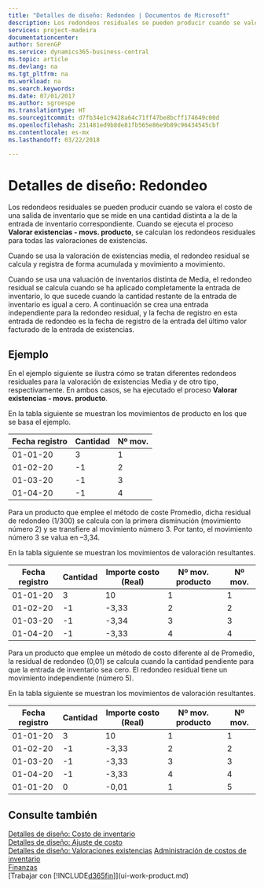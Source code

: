 ```yaml
---
title: "Detalles de diseño: Redondeo | Documentos de Microsoft"
description: Los redondeos residuales se pueden producir cuando se valora el costo de una salida de inventario que se mide en una cantidad distinta a la de la entrada de inventario correspondiente. Cuando se ejecuta el proceso **Valorar existencias - movs. producto**, se calculan los redondeos residuales para todas las valoraciones de existencias.
services: project-madeira
documentationcenter: 
author: SorenGP
ms.service: dynamics365-business-central
ms.topic: article
ms.devlang: na
ms.tgt_pltfrm: na
ms.workload: na
ms.search.keywords: 
ms.date: 07/01/2017
ms.author: sgroespe
ms.translationtype: HT
ms.sourcegitcommit: d7fb34e1c9428a64c71ff47be8bcff174649c00d
ms.openlocfilehash: 231481ed9b8de81fb565e86e9b89c96434545cbf
ms.contentlocale: es-mx
ms.lasthandoff: 03/22/2018

---
```

# <a name="design-details-rounding"></a>Detalles de diseño: Redondeo
Los redondeos residuales se pueden producir cuando se valora el costo de una salida de inventario que se mide en una cantidad distinta a la de la entrada de inventario correspondiente. Cuando se ejecuta el proceso **Valorar existencias - movs. producto**, se calculan los redondeos residuales para todas las valoraciones de existencias.  

 Cuando se usa la valoración de existencias media, el redondeo residual se calcula y registra de forma acumulada y movimiento a movimiento.  

 Cuando se usa una valuación de inventarios distinta de Media, el redondeo residual se calcula cuando se ha aplicado completamente la entrada de inventario, lo que sucede cuando la cantidad restante de la entrada de inventario es igual a cero. A continuación se crea una entrada independiente para la redondeo residual, y la fecha de registro en esta entrada de redondeo es la fecha de registro de la entrada del último valor facturado de la entrada de existencias.  

## <a name="example"></a>Ejemplo  
 En el ejemplo siguiente se ilustra cómo se tratan diferentes redondeos residuales para la valoración de existencias Media y de otro tipo, respectivamente. En ambos casos, se ha ejecutado el proceso **Valorar existencias - movs. producto**.  

 En la tabla siguiente se muestran los movimientos de producto en los que se basa el ejemplo.  

|Fecha registro|Cantidad|Nº mov.|  
|------------------|--------------|---------------|  
|01-01-20|3|1|  
|01-02-20|-1|2|  
|01-03-20|-1|3|  
|01-04-20|-1|4|  

 Para un producto que emplee el método de coste Promedio, dicha residual de redondeo (1/300) se calcula con la primera disminución (movimiento número 2) y se transfiere al movimiento número 3.  Por tanto, el movimiento número 3 se valua en –3,34.  

 En la tabla siguiente se muestran los movimientos de valoración resultantes.  

|Fecha registro|Cantidad|Importe costo (Real)|Nº mov. producto|Nº mov.|  
|------------------|--------------|----------------------------|---------------------------|---------------|  
|01-01-20|3|10|1|1|  
|01-02-20|-1|-3,33|2|2|  
|01-03-20|-1|-3,34|3|3|  
|01-04-20|-1|-3,33|4|4|  

 Para un producto que emplee un método de costo diferente al de Promedio, la residual de redondeo (0,01) se calcula cuando la cantidad pendiente para que la entrada de inventario sea cero. El redondeo residual tiene un movimiento independiente (número 5).  

 En la tabla siguiente se muestran los movimientos de valoración resultantes.  

|Fecha registro|Cantidad|Importe costo (Real)|Nº mov. producto|Nº mov.|  
|------------------|--------------|----------------------------|---------------------------|---------------|  
|01-01-20|3|10|1|1|  
|01-02-20|-1|-3,33|2|2|  
|01-03-20|-1|-3,33|3|3|  
|01-04-20|-1|-3,33|4|4|  
|01-01-20|0|-0,01|1|5|  

## <a name="see-also"></a>Consulte también  
 [Detalles de diseño: Costo de inventario](design-details-inventory-costing.md)   
 [Detalles de diseño: Ajuste de costo](design-details-cost-adjustment.md)   
 [Detalles de diseño: Valoraciones existencias](design-details-costing-methods.md) [Administración de costos de inventario](finance-manage-inventory-costs.md)  
 [Finanzas](finance.md)  
 [Trabajar con [!INCLUDE[d365fin](includes/d365fin_md.md)]](ui-work-product.md)

